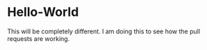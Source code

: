 # Hello-World
This will be completely different. I am doing this to see how the pull requests are working.
